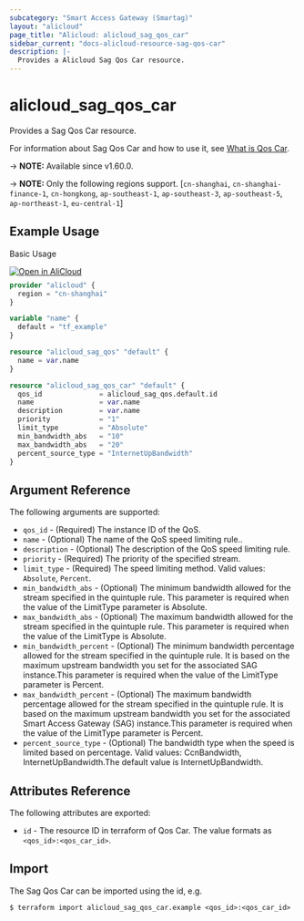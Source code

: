 ```yaml
---
subcategory: "Smart Access Gateway (Smartag)"
layout: "alicloud"
page_title: "Alicloud: alicloud_sag_qos_car"
sidebar_current: "docs-alicloud-resource-sag-qos-car"
description: |-
  Provides a Alicloud Sag Qos Car resource.
---
```


# alicloud_sag_qos_car

Provides a Sag Qos Car resource.

For information about Sag Qos Car and how to use it, see [What is Qos Car](https://www.alibabacloud.com/help/en/smart-access-gateway/latest/createqoscar).

-> **NOTE:** Available since v1.60.0.

-> **NOTE:** Only the following regions support. [`cn-shanghai`, `cn-shanghai-finance-1`, `cn-hongkong`, `ap-southeast-1`, `ap-southeast-3`, `ap-southeast-5`, `ap-northeast-1`, `eu-central-1`]

## Example Usage

Basic Usage

<div style="display: block;margin-bottom: 40px;"><div class="oics-button" style="float: right;position: absolute;margin-bottom: 10px;">
  <a href="https://api.aliyun.com/terraform?resource=alicloud_sag_qos_car&exampleId=3c684f9a-92e3-5d04-ed51-37833b4dda6999febc9e&activeTab=example&spm=docs.r.sag_qos_car.0.3c684f9a92&intl_lang=EN_US" target="_blank">
    <img alt="Open in AliCloud" src="https://img.alicdn.com/imgextra/i1/O1CN01hjjqXv1uYUlY56FyX_!!6000000006049-55-tps-254-36.svg" style="max-height: 44px; max-width: 100%;">
  </a>
</div></div>

```terraform
provider "alicloud" {
  region = "cn-shanghai"
}

variable "name" {
  default = "tf_example"
}

resource "alicloud_sag_qos" "default" {
  name = var.name
}

resource "alicloud_sag_qos_car" "default" {
  qos_id              = alicloud_sag_qos.default.id
  name                = var.name
  description         = var.name
  priority            = "1"
  limit_type          = "Absolute"
  min_bandwidth_abs   = "10"
  max_bandwidth_abs   = "20"
  percent_source_type = "InternetUpBandwidth"
}
```

## Argument Reference

The following arguments are supported:

* `qos_id` - (Required) The instance ID of the QoS.
* `name` - (Optional) The name of the QoS speed limiting rule..
* `description` - (Optional) The description of the QoS speed limiting rule.
* `priority` - (Required) The priority of the specified stream.
* `limit_type` - (Required) The speed limiting method. Valid values: `Absolute`, `Percent`.
* `min_bandwidth_abs` - (Optional) The minimum bandwidth allowed for the stream specified in the quintuple rule. This parameter is required when the value of the LimitType parameter is Absolute.
* `max_bandwidth_abs` - (Optional) The maximum bandwidth allowed for the stream specified in the quintuple rule. This parameter is required when the value of the LimitType is Absolute.
* `min_bandwidth_percent` - (Optional) The minimum bandwidth percentage allowed for the stream specified in the quintuple rule. It is based on the maximum upstream bandwidth you set for the associated SAG instance.This parameter is required when the value of the LimitType parameter is Percent.
* `max_bandwidth_percent` - (Optional) The maximum bandwidth percentage allowed for the stream specified in the quintuple rule. It is based on the maximum upstream bandwidth you set for the associated Smart Access Gateway (SAG) instance.This parameter is required when the value of the LimitType parameter is Percent.
* `percent_source_type` - (Optional) The bandwidth type when the speed is limited based on percentage. Valid values: CcnBandwidth, InternetUpBandwidth.The default value is InternetUpBandwidth.


## Attributes Reference

The following attributes are exported:

* `id` - The resource ID in terraform of Qos Car. The value formats as `<qos_id>:<qos_car_id>`.

## Import

The Sag Qos Car can be imported using the id, e.g.

```shell
$ terraform import alicloud_sag_qos_car.example <qos_id>:<qos_car_id>
```
